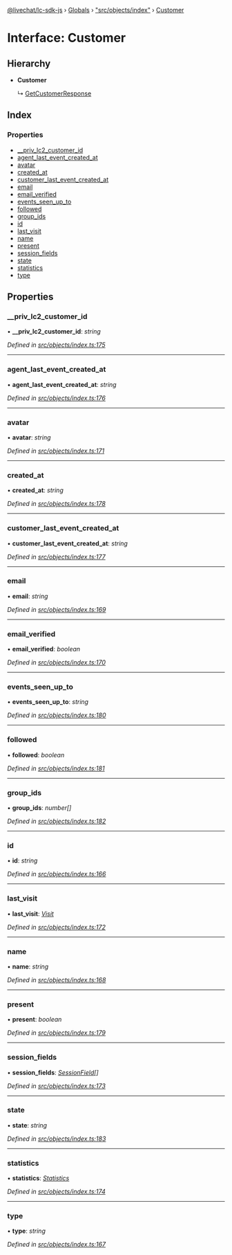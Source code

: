 [@livechat/lc-sdk-js](../README.md) › [Globals](../globals.md) › ["src/objects/index"](../modules/_src_objects_index_.md) › [Customer](_src_objects_index_.customer.md)

# Interface: Customer

## Hierarchy

* **Customer**

  ↳ [GetCustomerResponse](_src_agent_structures_.getcustomerresponse.md)

## Index

### Properties

* [__priv_lc2_customer_id](_src_objects_index_.customer.md#__priv_lc2_customer_id)
* [agent_last_event_created_at](_src_objects_index_.customer.md#agent_last_event_created_at)
* [avatar](_src_objects_index_.customer.md#avatar)
* [created_at](_src_objects_index_.customer.md#created_at)
* [customer_last_event_created_at](_src_objects_index_.customer.md#customer_last_event_created_at)
* [email](_src_objects_index_.customer.md#email)
* [email_verified](_src_objects_index_.customer.md#email_verified)
* [events_seen_up_to](_src_objects_index_.customer.md#events_seen_up_to)
* [followed](_src_objects_index_.customer.md#followed)
* [group_ids](_src_objects_index_.customer.md#group_ids)
* [id](_src_objects_index_.customer.md#id)
* [last_visit](_src_objects_index_.customer.md#last_visit)
* [name](_src_objects_index_.customer.md#name)
* [present](_src_objects_index_.customer.md#present)
* [session_fields](_src_objects_index_.customer.md#session_fields)
* [state](_src_objects_index_.customer.md#state)
* [statistics](_src_objects_index_.customer.md#statistics)
* [type](_src_objects_index_.customer.md#type)

## Properties

###  __priv_lc2_customer_id

• **__priv_lc2_customer_id**: *string*

*Defined in [src/objects/index.ts:175](https://github.com/livechat/lc-sdk-js/blob/04572ce/src/objects/index.ts#L175)*

___

###  agent_last_event_created_at

• **agent_last_event_created_at**: *string*

*Defined in [src/objects/index.ts:176](https://github.com/livechat/lc-sdk-js/blob/04572ce/src/objects/index.ts#L176)*

___

###  avatar

• **avatar**: *string*

*Defined in [src/objects/index.ts:171](https://github.com/livechat/lc-sdk-js/blob/04572ce/src/objects/index.ts#L171)*

___

###  created_at

• **created_at**: *string*

*Defined in [src/objects/index.ts:178](https://github.com/livechat/lc-sdk-js/blob/04572ce/src/objects/index.ts#L178)*

___

###  customer_last_event_created_at

• **customer_last_event_created_at**: *string*

*Defined in [src/objects/index.ts:177](https://github.com/livechat/lc-sdk-js/blob/04572ce/src/objects/index.ts#L177)*

___

###  email

• **email**: *string*

*Defined in [src/objects/index.ts:169](https://github.com/livechat/lc-sdk-js/blob/04572ce/src/objects/index.ts#L169)*

___

###  email_verified

• **email_verified**: *boolean*

*Defined in [src/objects/index.ts:170](https://github.com/livechat/lc-sdk-js/blob/04572ce/src/objects/index.ts#L170)*

___

###  events_seen_up_to

• **events_seen_up_to**: *string*

*Defined in [src/objects/index.ts:180](https://github.com/livechat/lc-sdk-js/blob/04572ce/src/objects/index.ts#L180)*

___

###  followed

• **followed**: *boolean*

*Defined in [src/objects/index.ts:181](https://github.com/livechat/lc-sdk-js/blob/04572ce/src/objects/index.ts#L181)*

___

###  group_ids

• **group_ids**: *number[]*

*Defined in [src/objects/index.ts:182](https://github.com/livechat/lc-sdk-js/blob/04572ce/src/objects/index.ts#L182)*

___

###  id

• **id**: *string*

*Defined in [src/objects/index.ts:166](https://github.com/livechat/lc-sdk-js/blob/04572ce/src/objects/index.ts#L166)*

___

###  last_visit

• **last_visit**: *[Visit](_src_objects_index_.visit.md)*

*Defined in [src/objects/index.ts:172](https://github.com/livechat/lc-sdk-js/blob/04572ce/src/objects/index.ts#L172)*

___

###  name

• **name**: *string*

*Defined in [src/objects/index.ts:168](https://github.com/livechat/lc-sdk-js/blob/04572ce/src/objects/index.ts#L168)*

___

###  present

• **present**: *boolean*

*Defined in [src/objects/index.ts:179](https://github.com/livechat/lc-sdk-js/blob/04572ce/src/objects/index.ts#L179)*

___

###  session_fields

• **session_fields**: *[SessionField](_src_objects_index_.sessionfield.md)[]*

*Defined in [src/objects/index.ts:173](https://github.com/livechat/lc-sdk-js/blob/04572ce/src/objects/index.ts#L173)*

___

###  state

• **state**: *string*

*Defined in [src/objects/index.ts:183](https://github.com/livechat/lc-sdk-js/blob/04572ce/src/objects/index.ts#L183)*

___

###  statistics

• **statistics**: *[Statistics](_src_objects_index_.statistics.md)*

*Defined in [src/objects/index.ts:174](https://github.com/livechat/lc-sdk-js/blob/04572ce/src/objects/index.ts#L174)*

___

###  type

• **type**: *string*

*Defined in [src/objects/index.ts:167](https://github.com/livechat/lc-sdk-js/blob/04572ce/src/objects/index.ts#L167)*
